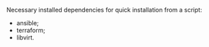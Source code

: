 Necessary installed dependencies for quick installation from a script:
- ansible;
- terraform;
- libvirt.
